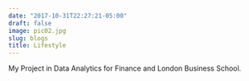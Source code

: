 ```yaml
---
date: "2017-10-31T22:27:21-05:00"
draft: false
image: pic02.jpg
slug: blogs
title: Lifestyle
---
```


My Project in Data Analytics for Finance and London Business School.